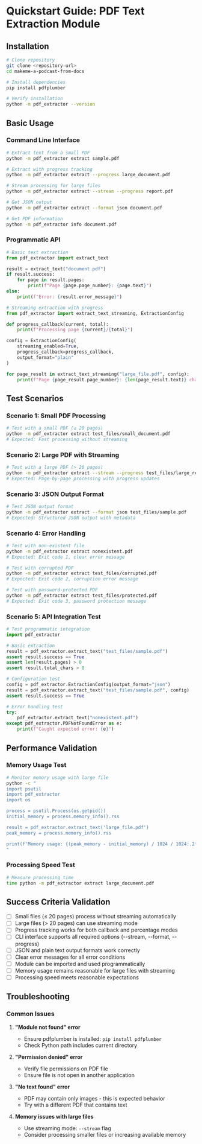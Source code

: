 # Quickstart Guide: PDF Text Extraction Module

## Installation

```bash
# Clone repository
git clone <repository-url>
cd makeme-a-podcast-from-docs

# Install dependencies
pip install pdfplumber

# Verify installation
python -m pdf_extractor --version
```

## Basic Usage

### Command Line Interface

```bash
# Extract text from a small PDF
python -m pdf_extractor extract sample.pdf

# Extract with progress tracking
python -m pdf_extractor extract --progress large_document.pdf

# Stream processing for large files
python -m pdf_extractor extract --stream --progress report.pdf

# Get JSON output
python -m pdf_extractor extract --format json document.pdf

# Get PDF information
python -m pdf_extractor info document.pdf
```

### Programmatic API

```python
# Basic text extraction
from pdf_extractor import extract_text

result = extract_text("document.pdf")
if result.success:
    for page in result.pages:
        print(f"Page {page.page_number}: {page.text}")
else:
    print(f"Error: {result.error_message}")

# Streaming extraction with progress
from pdf_extractor import extract_text_streaming, ExtractionConfig

def progress_callback(current, total):
    print(f"Processing page {current}/{total}")

config = ExtractionConfig(
    streaming_enabled=True,
    progress_callback=progress_callback,
    output_format="plain"
)

for page_result in extract_text_streaming("large_file.pdf", config):
    print(f"Page {page_result.page_number}: {len(page_result.text)} chars")
```

## Test Scenarios

### Scenario 1: Small PDF Processing
```bash
# Test with a small PDF (≤ 20 pages)
python -m pdf_extractor extract test_files/small_document.pdf
# Expected: Fast processing without streaming
```

### Scenario 2: Large PDF with Streaming
```bash
# Test with a large PDF (> 20 pages)
python -m pdf_extractor extract --stream --progress test_files/large_report.pdf
# Expected: Page-by-page processing with progress updates
```

### Scenario 3: JSON Output Format
```bash
# Test JSON output format
python -m pdf_extractor extract --format json test_files/sample.pdf
# Expected: Structured JSON output with metadata
```

### Scenario 4: Error Handling
```bash
# Test with non-existent file
python -m pdf_extractor extract nonexistent.pdf
# Expected: Exit code 1, clear error message

# Test with corrupted PDF
python -m pdf_extractor extract test_files/corrupted.pdf
# Expected: Exit code 2, corruption error message

# Test with password-protected PDF
python -m pdf_extractor extract test_files/protected.pdf
# Expected: Exit code 3, password protection message
```

### Scenario 5: API Integration Test
```python
# Test programmatic integration
import pdf_extractor

# Basic extraction
result = pdf_extractor.extract_text("test_files/sample.pdf")
assert result.success == True
assert len(result.pages) > 0
assert result.total_chars > 0

# Configuration test
config = pdf_extractor.ExtractionConfig(output_format="json")
result = pdf_extractor.extract_text("test_files/sample.pdf", config)
assert result.success == True

# Error handling test
try:
    pdf_extractor.extract_text("nonexistent.pdf")
except pdf_extractor.PDFNotFoundError as e:
    print(f"Caught expected error: {e}")
```

## Performance Validation

### Memory Usage Test
```bash
# Monitor memory usage with large file
python -c "
import psutil
import pdf_extractor
import os

process = psutil.Process(os.getpid())
initial_memory = process.memory_info().rss

result = pdf_extractor.extract_text('large_file.pdf')
peak_memory = process.memory_info().rss

print(f'Memory usage: {(peak_memory - initial_memory) / 1024 / 1024:.2f} MB')
"
```

### Processing Speed Test
```bash
# Measure processing time
time python -m pdf_extractor extract large_document.pdf
```

## Success Criteria Validation

- [ ] Small files (≤ 20 pages) process without streaming automatically
- [ ] Large files (> 20 pages) can use streaming mode
- [ ] Progress tracking works for both callback and percentage modes
- [ ] CLI interface supports all required options (--stream, --format, --progress)
- [ ] JSON and plain text output formats work correctly
- [ ] Clear error messages for all error conditions
- [ ] Module can be imported and used programmatically
- [ ] Memory usage remains reasonable for large files with streaming
- [ ] Processing speed meets reasonable expectations

## Troubleshooting

### Common Issues

1. **"Module not found" error**
   - Ensure pdfplumber is installed: `pip install pdfplumber`
   - Check Python path includes current directory

2. **"Permission denied" error**
   - Verify file permissions on PDF file
   - Ensure file is not open in another application

3. **"No text found" error**
   - PDF may contain only images - this is expected behavior
   - Try with a different PDF that contains text

4. **Memory issues with large files**
   - Use streaming mode: `--stream` flag
   - Consider processing smaller files or increasing available memory